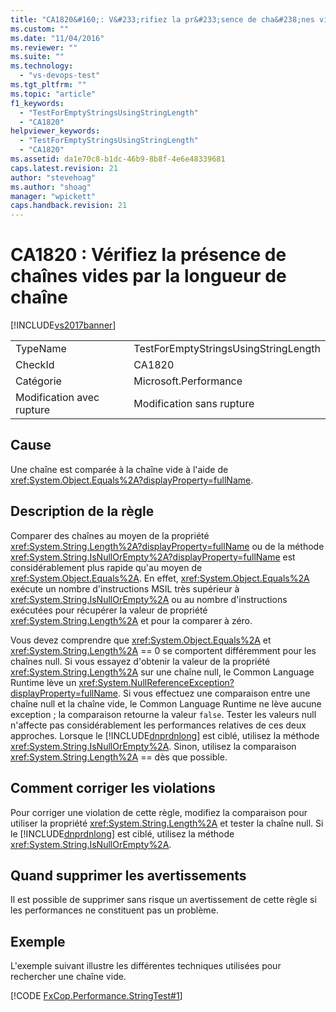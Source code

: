 ```yaml
---
title: "CA1820&#160;: V&#233;rifiez la pr&#233;sence de cha&#238;nes vides par la longueur de cha&#238;ne | Microsoft Docs"
ms.custom: ""
ms.date: "11/04/2016"
ms.reviewer: ""
ms.suite: ""
ms.technology: 
  - "vs-devops-test"
ms.tgt_pltfrm: ""
ms.topic: "article"
f1_keywords: 
  - "TestForEmptyStringsUsingStringLength"
  - "CA1820"
helpviewer_keywords: 
  - "TestForEmptyStringsUsingStringLength"
  - "CA1820"
ms.assetid: da1e70c8-b1dc-46b9-8b8f-4e6e48339681
caps.latest.revision: 21
author: "stevehoag"
ms.author: "shoag"
manager: "wpickett"
caps.handback.revision: 21
---
```

# CA1820&#160;: V&#233;rifiez la pr&#233;sence de cha&#238;nes vides par la longueur de cha&#238;ne
[!INCLUDE[vs2017banner](../code-quality/includes/vs2017banner.md)]

|||  
|-|-|  
|TypeName|TestForEmptyStringsUsingStringLength|  
|CheckId|CA1820|  
|Catégorie|Microsoft.Performance|  
|Modification avec rupture|Modification sans rupture|  
  
## Cause  
 Une chaîne est comparée à la chaîne vide à l'aide de <xref:System.Object.Equals%2A?displayProperty=fullName>.  
  
## Description de la règle  
 Comparer des chaînes au moyen de la propriété <xref:System.String.Length%2A?displayProperty=fullName> ou de la méthode <xref:System.String.IsNullOrEmpty%2A?displayProperty=fullName> est considérablement plus rapide qu'au moyen de <xref:System.Object.Equals%2A>.  En effet, <xref:System.Object.Equals%2A> exécute un nombre d'instructions MSIL très supérieur à <xref:System.String.IsNullOrEmpty%2A> ou au nombre d'instructions exécutées pour récupérer la valeur de propriété <xref:System.String.Length%2A> et pour la comparer à zéro.  
  
 Vous devez comprendre que <xref:System.Object.Equals%2A> et <xref:System.String.Length%2A> \=\= 0 se comportent différemment pour les chaînes null.  Si vous essayez d'obtenir la valeur de la propriété <xref:System.String.Length%2A> sur une chaîne null, le Common Language Runtime lève un <xref:System.NullReferenceException?displayProperty=fullName>.  Si vous effectuez une comparaison entre une chaîne null et la chaîne vide, le Common Language Runtime ne lève aucune exception ; la comparaison retourne la valeur `false`.  Tester les valeurs null n'affecte pas considérablement les performances relatives de ces deux approches.  Lorsque le [!INCLUDE[dnprdnlong](../code-quality/includes/dnprdnlong_md.md)] est ciblé, utilisez la méthode <xref:System.String.IsNullOrEmpty%2A>.  Sinon, utilisez la comparaison <xref:System.String.Length%2A> \=\= dès que possible.  
  
## Comment corriger les violations  
 Pour corriger une violation de cette règle, modifiez la comparaison pour utiliser la propriété <xref:System.String.Length%2A> et tester la chaîne null.  Si le [!INCLUDE[dnprdnlong](../code-quality/includes/dnprdnlong_md.md)] est ciblé, utilisez la méthode <xref:System.String.IsNullOrEmpty%2A>.  
  
## Quand supprimer les avertissements  
 Il est possible de supprimer sans risque un avertissement de cette règle si les performances ne constituent pas un problème.  
  
## Exemple  
 L'exemple suivant illustre les différentes techniques utilisées pour rechercher une chaîne vide.  
  
 [!CODE [FxCop.Performance.StringTest#1](../CodeSnippet/VS_Snippets_CodeAnalysis/FxCop.Performance.StringTest#1)]